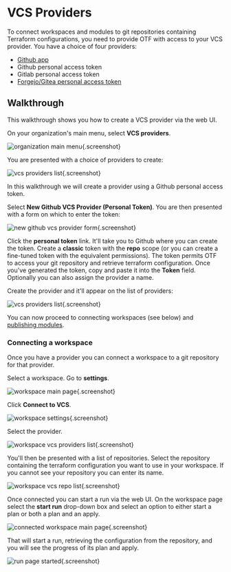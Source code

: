 # VCS Providers

To connect workspaces and modules to git repositories containing Terraform configurations, you need to provide OTF with access to your VCS provider. You have a choice of four providers:

* [Github app](../github_app.md)
* Github personal access token
* Gitlab personal access token
* [Forgejo/Gitea personal access token](forgejo.md)

## Walkthrough

This walkthrough shows you how to create a VCS provider via the web UI.

On your organization's main menu, select **VCS providers**.

![organization main menu](../images/organization_main_menu.png){.screenshot}

You are presented with a choice of providers to create:

![vcs providers list](../images/vcs_provider_list_including_github_app.png){.screenshot}

In this walkthrough we will create a provider using a Github personal access token.

Select **New Github VCS Provider (Personal Token)**. You are then presented with a form on which to enter the token:

![new github vcs provider form](../images/new_github_vcs_provider_form.png){.screenshot}

Click the **personal token** link. It'll take you to Github where you can create the token. Create a **classic** token with the **repo** scope (or you can create a fine-tuned token with the equivalent permissions). The token permits OTF to access your git repository and retrieve terraform configuration. Once you've generated the token, copy and paste it into the **Token** field. Optionally you can also assign the provider a name.

Create the provider and it'll appear on the list of providers:

![vcs providers list](../images/vcs_provider_created_github_pat_provider.png){.screenshot}

You can now proceed to connecting workspaces (see below) and [publishing modules](../registry.md).

### Connecting a workspace

Once you have a provider you can connect a workspace to a git repository for that provider.

Select a workspace. Go to **settings**.

![workspace main page](../images/workspace_main_page.png){.screenshot}

Click **Connect to VCS**.

![workspace settings](../images/workspace_settings.png){.screenshot}

Select the provider.

![workspace vcs providers list](../images/workspace_vcs_providers_list.png){.screenshot}

You'll then be presented with a list of repositories. Select the repository containing the terraform configuration you want to use in your workspace. If you cannot see your repository you can enter its name.

![workspace vcs repo list](../images/workspace_vcs_repo_list.png){.screenshot}

Once connected you can start a run via the web UI. On the workspace page select the **start run** drop-down box and select an option to either start a plan or both a plan and an apply.

![connected workspace main page](../images/connected_workspace_main_page.png){.screenshot}

That will start a run, retrieving the configuration from the repository, and you will see the progress of its plan and apply.

![run page started](../images/run_page_started.png){.screenshot}
